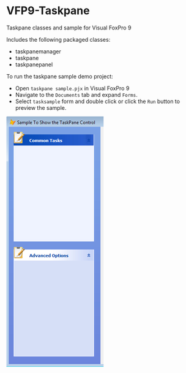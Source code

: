 # VFP9-Taskpane

Taskpane classes and sample for Visual FoxPro 9

Includes the following packaged classes:

* taskpanemanager
* taskpane
* taskpanepanel

To run the taskpane sample demo project:

* Open `taskpane sample.pjx` in Visual FoxPro 9
* Navigate to the `Documents` tab and expand `Forms`.
* Select `tasksample` form and double click or click the `Run` button to preview the sample.

![](/assets/screenshot.png)
